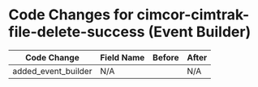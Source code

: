 # Code Changes for cimcor-cimtrak-file-delete-success (Event Builder)

| Code Change | Field Name | Before | After |
|-------------|------------|--------|-------|
| added_event_builder | N/A |  | N/A |